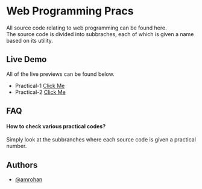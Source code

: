 
# Web Programming Pracs

All source code relating to web programming can be found here.\
The source code is divided into subbraches, each of which is given a name based on its utility.


## Live Demo
All of the live previews can be found below.

- Practical-1 [Click Me](https://demo.rohan.gq)
- Practical-2 [Click Me](https://demo2.rohan.gq)

  
## FAQ

#### How to check various practical codes?

Simply look at the subbranches where each source code is given a practical number.

  
## Authors

- [@amrohan](https://www.instagram.com/amrohann)

  
